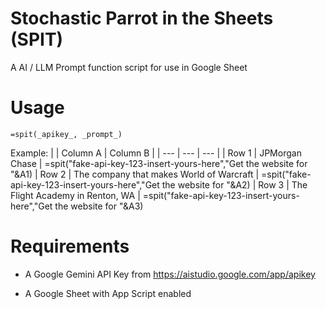 # Stochastic Parrot in the Sheets (SPIT)
A AI / LLM Prompt function script for use in Google Sheet

# Usage
```=spit(_apikey_, _prompt_)```

Example:
|   | Column A | Column B |
| --- | --- | --- |
| Row 1 | JPMorgan Chase | =spit("fake-api-key-123-insert-yours-here","Get the website for "&A1)
| Row 2 | The company that makes World of Warcraft | =spit("fake-api-key-123-insert-yours-here","Get the website for "&A2)
| Row 3 | The Flight Academy in Renton, WA | =spit("fake-api-key-123-insert-yours-here","Get the website for "&A3)

# Requirements
- A Google Gemini API Key from https://aistudio.google.com/app/apikey

- A Google Sheet with App Script enabled


